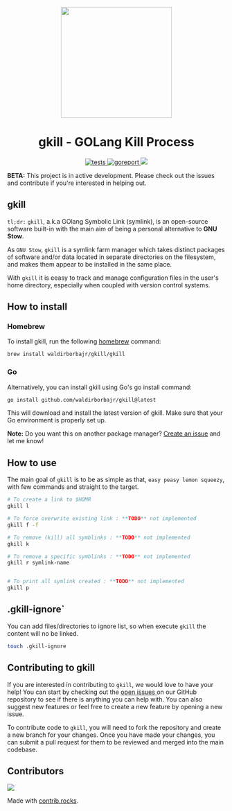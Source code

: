 
<p align="center">
  <img width="256" height="256" src="./assets/gkill-logo.png" />
</p>

<h1 align="center">gkill - GOLang Kill Process</h1>

<p align="center">
  <a href="https://github.com/waldirborbajr/gkill/actions/workflows/ci-cd.yaml">
    <img alt="tests" src="https://github.com/waldirborbajr/gkill/actions/workflows/ci-cd.yaml/badge.svg" />
  </a>
  <a href="https://goreportcard.com/report/github.com/waldirborbajr/gkill">
    <img alt="goreport" src="https://goreportcard.com/badge/github.com/waldirborbajr/gkill" />
  </a>
  <a href="https://opensource.org/licenses/MIT">
    <img src="https://img.shields.io/badge/License-MIT-yellow.svg" />
  </a>
</p>

**BETA:** This project is in active development. Please check out the issues and contribute if you're interested in helping out.

## gkill
`tl;dr:` `gkill`, a.k.a GOlang Symbolic Link (symlink), is an open-source software built-in with the main aim of being a personal alternative to **GNU Stow**.

As `GNU Stow`, `gkill` is a symlink farm manager which takes distinct packages of software and/or data located in separate directories on the filesystem, and makes them appear to be installed in the same place.

With `gkill` it is eeasy to track and manage configuration files in the user's home directory, especially when coupled with version control systems.

## How to install

### Homebrew

To install gkill, run the following [homebrew](https://brew.sh/) command:

```sh
brew install waldirborbajr/gkill/gkill
```

### Go

Alternatively, you can install gkill using Go's go install command:

```sh
go install github.com/waldirborbajr/gkill@latest
```

This will download and install the latest version of gkill. Make sure that your Go environment is properly set up.

**Note:** Do you want this on another package manager? [Create an issue](https://github.com/waldirborbajr/gkill/issues/new) and let me know!

## How to use

The main goal of `gkill` is to be as simple as that, `easy peasy lemon squeezy`, with few commands and straight to the target.

```sh
# To create a link to $HOMR
gkill l

# To force overwrite existing link : **TODO** not implemented
gkill f -f

# To remove (kill) all symblinks : **TODO** not implemented
gkill k

# To remove a specific symblinks : **TODO** not implemented
gkill r symlink-name


# To print all symlink created : **TODO** not implemented
gkill p
```

## .gkill-ignore`

You can add files/directories to ignore list, so when execute `gkill` the content will no be linked.

```sh
touch .gkill-ignore
```

## Contributing to gkill

If you are interested in contributing to `gkill`, we would love to have your help! You can start by checking out the [ open issues ](https://github.com/waldirborbajr/gkill/issues) on our GitHub repository to see if there is anything you can help with. You can also suggest new features or feel free to create a new feature by opening a new issue.

To contribute code to `gkill`, you will need to fork the repository and create a new branch for your changes. Once you have made your changes, you can submit a pull request for them to be reviewed and merged into the main codebase.

## Contributors

<a href="https://github.com/waldirborbajr/gkill/graphs/contributors">
  <img src="https://contrib.rocks/image?repo=waldirborbajr/gkill" />
</a>

Made with [contrib.rocks](https://contrib.rocks).

